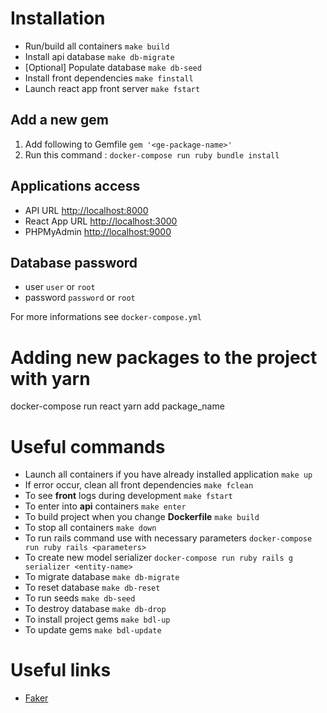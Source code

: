 # Installation
- Run/build all containers `make build`
- Install api database `make db-migrate`
- [Optional] Populate database `make db-seed`
- Install front dependencies `make finstall`
- Launch react app front server `make fstart`

## Add a new gem
1. Add following to Gemfile `gem '<ge-package-name>'`
2. Run this command : `docker-compose run ruby bundle install`

## Applications access
- API URL [http://localhost:8000](http://localhost:8000)
- React App URL [http://localhost:3000](http://localhost:3000)
- PHPMyAdmin [http://localhost:9000](http://localhost:9000)

## Database password
- user `user` or `root`
- password `password` or `root`

For more informations see `docker-compose.yml`

# Adding new packages to the project with yarn
docker-compose run react yarn add package_name

# Useful commands
- Launch all containers if you have already installed application `make up`
- If error occur, clean all front dependencies `make fclean`
- To see **front** logs during development `make fstart`
- To enter into **api** containers `make enter`
- To build project when you change **Dockerfile** `make build`
- To stop all containers `make down`
- To run rails command use with necessary parameters `docker-compose run ruby rails <parameters>`
- To create new model serializer  `docker-compose run ruby rails g serializer <entity-name>`
- To migrate database `make db-migrate`
- To reset database `make db-reset`
- To run seeds `make db-seed`
- To destroy database `make db-drop`
- To install project gems `make bdl-up`
- To update gems `make bdl-update`

# Useful links
- [Faker](https://github.com/stympy/faker)
